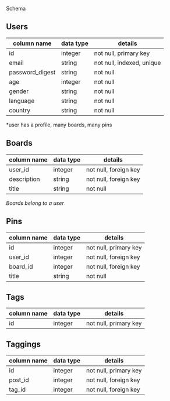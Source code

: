 Schema

## Users
column name     | data type | details
----------------|-----------|-----------------------
id              | integer   | not null, primary key
email           | string    | not null, indexed, unique
password_digest | string    | not null
age             | integer   | not null
gender          | string    | not null
language        | string    | not null
country         | string    | not null

*user has a profile, many boards, many pins

## Boards
column name     | data type | details
----------------|-----------|-----------------------
user_id         | integer   | not null, foreign key
description     | string    | not null, foreign key
title           | string    | not null 


*Boards belong to a user*

## Pins
column name     | data type | details
----------------|-----------|-----------------------
id              | integer   | not null, primary key
user_id         | integer   | not null, foreign key
board_id        | integer   | not null, foreign key
title           | string    | not null 


## Tags
column name     | data type | details
----------------|-----------|-----------------------
id              | integer   | not null, primary key


## Taggings
column name     | data type | details
----------------|-----------|-----------------------
id              | integer   | not null, primary key
post_id         | integer   | not null, foreign key
tag_id          | integer   | not null, foreign key


